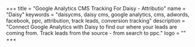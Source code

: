+++
title = "Google Analytics CMS Tracking For Daisy - Attributio"
name = "Daisy"
keywords = "daisycms, daisy cms, google analytics, cms, adwords, facebook, ppc, attribution, track leads, conversion tracking"
description = "Connect Google Analytics with Daisy to find our where your leads are coming from. Track leads from the source - from search to ppc."
logo = ""
+++
